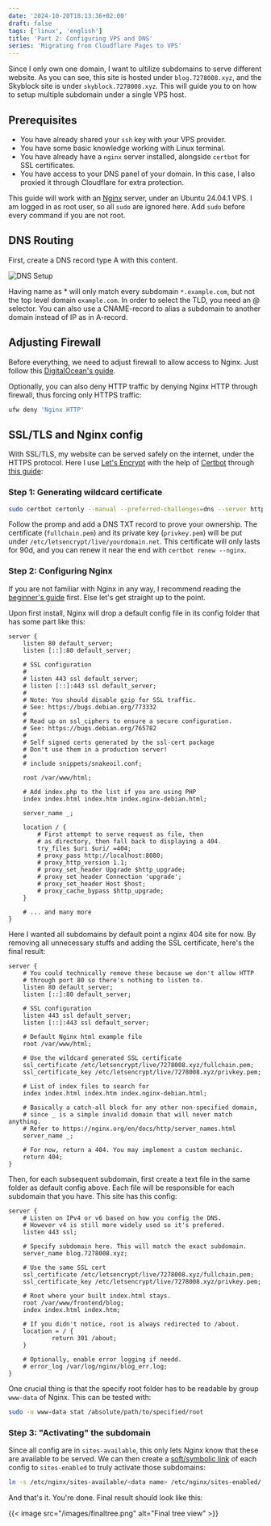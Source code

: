 ```yaml
---
date: '2024-10-20T18:13:36+02:00'
draft: false
tags: ['linux', 'english']
title: 'Part 2: Configuring VPS and DNS'
series: 'Migrating from Cloudflare Pages to VPS'
---
```



Since I only own one domain, I want to ultilize subdomains to serve different website. As you can see, this site is hosted under `blog.7278008.xyz`, and the Skyblock site is under `skyblock.7278008.xyz`. This will guide you to on how to setup multiple subdomain under a single VPS host.

<!--more-->

## Prerequisites
- You have already shared your `ssh` key with your VPS provider.
- You have some basic knowledge working with Linux terminal.
- You have already have a `nginx` server installed, alongside `certbot` for SSL certificates.
- You have access to your DNS panel of your domain. In this case, I also proxied it through Cloudflare for extra protection.

This guide will work with an [Nginx](https://nginx.org/en/) server, under an Ubuntu 24.04.1 VPS. I am logged in as root user, so all `sudo` are ignored here. Add `sudo` before every command if you are not root.

## DNS Routing

First, create a DNS record type A with this content. 

![DNS Setup](/images/dns.png) 

Having name as * will only match every subdomain `*.example.com`, but not the top level domain `example.com`. In order to select the TLD, you need an @ selector. You can also use a CNAME-record to alias a subdomain to another domain instead of IP as in A-record.



## Adjusting Firewall

Before everything, we need to adjust firewall to allow access to Nginx. Just follow this [DigitalOcean's guide](https://www.digitalocean.com/community/tutorials/how-to-install-nginx-on-ubuntu-20-04).

Optionally, you can also deny HTTP traffic by denying Nginx HTTP through firewall, thus forcing only HTTPS traffic:

~~~bash {filename="bash"}
ufw deny 'Nginx HTTP'
~~~

## SSL/TLS and Nginx config

With SSL/TLS, my website can be served safely on the internet, under the HTTPS protocol. Here I use [Let's Encrypt](https://letsencrypt.org/) with the help of [Certbot](https://certbot.eff.org/) through [this guide](https://www.webhi.com/how-to/generate-lets-encrypt-wildcard-certificates-nginx/):

### Step 1: Generating wildcard certificate
```bash {filename="bash"}
sudo certbot certonly --manual --preferred-challenges=dns --server https://acme-v02.api.letsencrypt.org/directory --agree-tos -d '*.yourdomain.net'
```
Follow the promp and add a DNS TXT record to prove your ownership. The certificate (`fullchain.pem`) and its private key (`privkey.pem`) will be put under `/etc/letsencrypt/live/yourdomain.net`. This certificate will only lasts for 90d, and you can renew it near the end with `certbot renew --nginx`.

### Step 2: Configuring Nginx

If you are not familiar with Nginx in any way, I recommend reading the [beginner's guide](http://nginx.org/en/docs/beginners_guide.html) first. Else let's get straight up to the point.

Upon first install, Nginx will drop a default config file in its config folder that has some part like this:

```nginx {filename="/etc/nginx/sites-available/default"}
server {
    listen 80 default_server;
    listen [::]:80 default_server;

    # SSL configuration
    #
    # listen 443 ssl default_server;
    # listen [::]:443 ssl default_server;
    #
    # Note: You should disable gzip for SSL traffic.
    # See: https://bugs.debian.org/773332
    #
    # Read up on ssl_ciphers to ensure a secure configuration.
    # See: https://bugs.debian.org/765782
    #
    # Self signed certs generated by the ssl-cert package
    # Don't use them in a production server!
    #
    # include snippets/snakeoil.conf;

    root /var/www/html;

    # Add index.php to the list if you are using PHP
    index index.html index.htm index.nginx-debian.html;

    server_name _;

    location / {
        # First attempt to serve request as file, then
        # as directory, then fall back to displaying a 404.
        try_files $uri $uri/ =404;
        # proxy_pass http://localhost:8080;
        # proxy_http_version 1.1;
        # proxy_set_header Upgrade $http_upgrade;
        # proxy_set_header Connection 'upgrade';
        # proxy_set_header Host $host;
        # proxy_cache_bypass $http_upgrade;
    }

    # ... and many more
}
```

Here I wanted all subdomains by default point a nginx 404 site for now. By removing all unnecessary stuffs and adding the SSL certificate, here's the final result:

```nginx {filename="/etc/nginx/sites-available/default"}
server {
    # You could technically remove these because we don't allow HTTP
    # through port 80 so there's nothing to listen to.
    listen 80 default_server;
    listen [::]:80 default_server;

    # SSL configuration
    listen 443 ssl default_server;
    listen [::]:443 ssl default_server;

    # Default Nginx html example file
    root /var/www/html;

    # Use the wildcard generated SSL certificate
    ssl_certificate /etc/letsencrypt/live/7278008.xyz/fullchain.pem;
    ssl_certificate_key /etc/letsencrypt/live/7278008.xyz/privkey.pem;

    # List of index files to search for
    index index.html index.htm index.nginx-debian.html;

    # Basically a catch-all block for any other non-specified domain,
    # since _ is a simple invalid domain that will never match anything.
    # Refer to https://nginx.org/en/docs/http/server_names.html
    server_name _;

    # For now, return a 404. You may implement a custom mechanic.
    return 404;
}
```

Then, for each subsequent subdomain, first create a text file in the same folder as default config above. Each file will be responsible for each subdomain that you have. This site has this config:

```nginx {filename="/etc/nginx/sites-available/blog"}
server {
    # Listen on IPv4 or v6 based on how you config the DNS.
    # However v4 is still more widely used so it's prefered.
    listen 443 ssl;

    # Specify subdomain here. This will match the exact subdomain.
    server_name blog.7278008.xyz; 

    # Use the same SSL cert
    ssl_certificate /etc/letsencrypt/live/7278008.xyz/fullchain.pem;  
    ssl_certificate_key /etc/letsencrypt/live/7278008.xyz/privkey.pem; 

    # Root where your built index.html stays.
    root /var/www/frontend/blog; 
    index index.html index.htm;

    # If you didn't notice, root is always redirected to /about.
    location = / {
            return 301 /about;
    }

    # Optionally, enable error logging if needd.
    # error_log /var/log/nginx/blog_err.log;
}
```

One crucial thing is that the specify root folder has to be readable by group `www-data` of Nginx. This can be tested with:
```bash {filename="bash"}
sudo -u www-data stat /absolute/path/to/specified/root
```

### Step 3: "Activating" the subdomain
Since all config are in `sites-available`, this only lets Nginx know that these are available to be served. We can then create a [soft/symbolic link](https://www.cyberciti.biz/faq/creating-soft-link-or-symbolic-link/) of each config to `sites-enabled` to truly activate those subdomains:

```bash {filename="bash"}
ln -s /etc/nginx/sites-available/<data name> /etc/nginx/sites-enabled/
```

And that's it. You're done. Final result should look like this:


{{< image src="/images/finaltree.png" alt="Final tree view" >}}

